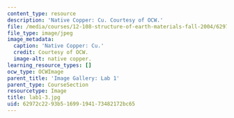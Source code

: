 ```yaml
---
content_type: resource
description: 'Native Copper: Cu. Courtesy of OCW.'
file: /media/courses/12-108-structure-of-earth-materials-fall-2004/62972c2293b51699194173482172bc65_lab1-3.jpg
file_type: image/jpeg
image_metadata:
  caption: 'Native Copper: Cu.'
  credit: Courtesy of OCW.
  image-alt: native copper.
learning_resource_types: []
ocw_type: OCWImage
parent_title: 'Image Gallery: Lab 1'
parent_type: CourseSection
resourcetype: Image
title: lab1-3.jpg
uid: 62972c22-93b5-1699-1941-73482172bc65
---
```

